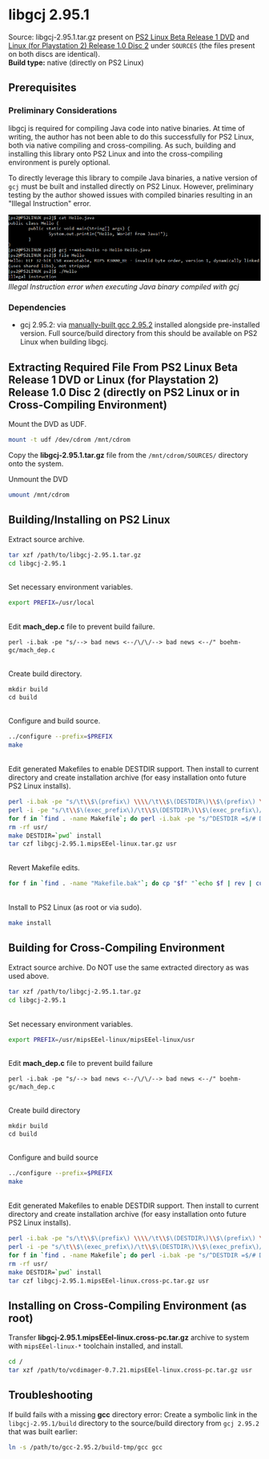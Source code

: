 # libgcj 2.95.1

Source: libgcj-2.95.1.tar.gz present on [PS2 Linux Beta Release 1 DVD](https://archive.org/download/sony_playstation2_p/PS2%20Linux%20Beta%20Release%201%20%28Japan%29%20%28En%2CJa%29.zip) and [Linux (for Playstation 2) Release 1.0 Disc 2](https://archive.org/download/sony_playstation2_l/Linux%20%28for%20PlayStation%202%29%20Release%201.0%20%28USA%29%20%28Disc%202%29%20%28Software%20Packages%29.zip) under ```SOURCES``` (the files present on both discs are identical).  
**Build type:** native (directly on PS2 Linux)

## Prerequisites

### Preliminary Considerations

libgcj is required for compiling Java code into native binaries. At time of writing, the author has not been able to do this successfully for PS2 Linux, both via native compiling and cross-compiling. As such, building and installing this library onto PS2 Linux and into the cross-compiling environment is purely optional.

To directly leverage this library to compile Java binaries, a native version of ```gcj``` must be built and installed directly on PS2 Linux. However, preliminary testing by the author showed issues with compiled binaries resulting in an "Illegal Instruction" error.

![](gcj_illegal_instruction_error.png?raw=true)  
*Illegal Instruction error when executing Java binary compiled with gcj*

### Dependencies

* gcj 2.95.2: via [manually-built gcc 2.95.2](../gcc) installed alongside pre-installed version. Full source/build directory from this should be available on PS2 Linux when building libgcj.

## Extracting Required File From PS2 Linux Beta Release 1 DVD or Linux (for Playstation 2) Release 1.0 Disc 2 (directly on PS2 Linux or in Cross-Compiling Environment)

Mount the DVD as UDF.
```bash
mount -t udf /dev/cdrom /mnt/cdrom
```

Copy the **libgcj-2.95.1.tar.gz** file from the ```/mnt/cdrom/SOURCES/``` directory onto the system.

Unmount the DVD
```bash
umount /mnt/cdrom
```

## Building/Installing on PS2 Linux

Extract source archive.
```bash
tar xzf /path/to/libgcj-2.95.1.tar.gz
cd libgcj-2.95.1
```

&nbsp;  
Set necessary environment variables.
```bash
export PREFIX=/usr/local
```

&nbsp;  
Edit **mach_dep.c** file to prevent build failure.
```
perl -i.bak -pe "s/--> bad news <--/\/\/--> bad news <--/" boehm-gc/mach_dep.c
```

&nbsp;  
Create build directory.
```
mkdir build
cd build
```

&nbsp;  
Configure and build source.
```bash
../configure --prefix=$PREFIX
make
```

&nbsp;  
Edit generated Makefiles to enable DESTDIR support. Then install to current directory and create installation archive (for easy installation onto future PS2 Linux installs).
```bash
perl -i.bak -pe "s/\t\\$\(prefix\) \\\\/\t\\$\(DESTDIR\)\\$\(prefix\) \\\\/" Makefile
perl -i -pe "s/\t\\$\(exec_prefix\)/\t\\$\(DESTDIR\)\\$\(exec_prefix\)/" Makefile
for f in `find . -name Makefile`; do perl -i.bak -pe "s/^DESTDIR =$/# DESTDIR =/" "$f"; done
rm -rf usr/
make DESTDIR=`pwd` install
tar czf libgcj-2.95.1.mipsEEel-linux.tar.gz usr
```

&nbsp;  
Revert Makefile edits.
```bash
for f in `find . -name "Makefile.bak"`; do cp "$f" "`echo $f | rev | cut -d"." -f 2- | rev`"; done
```

&nbsp;  
Install to PS2 Linux (as root or via sudo).
```bash
make install
```

## Building for Cross-Compiling Environment

Extract source archive. Do NOT use the same extracted directory as was used above.
```bash
tar xzf /path/to/libgcj-2.95.1.tar.gz
cd libgcj-2.95.1
```

&nbsp;  
Set necessary environment variables.
```bash
export PREFIX=/usr/mipsEEel-linux/mipsEEel-linux/usr
```

&nbsp;  
Edit **mach_dep.c** file to prevent build failure
```
perl -i.bak -pe "s/--> bad news <--/\/\/--> bad news <--/" boehm-gc/mach_dep.c
```

&nbsp;  
Create build directory
```
mkdir build
cd build
```

&nbsp;  
Configure and build source
```bash
../configure --prefix=$PREFIX
make
```

&nbsp;  
Edit generated Makefiles to enable DESTDIR support. Then install to current directory and create installation archive (for easy installation onto future PS2 Linux installs).
```bash
perl -i.bak -pe "s/\t\\$\(prefix\) \\\\/\t\\$\(DESTDIR\)\\$\(prefix\) \\\\/" Makefile
perl -i -pe "s/\t\\$\(exec_prefix\)/\t\\$\(DESTDIR\)\\$\(exec_prefix\)/" Makefile
for f in `find . -name Makefile`; do perl -i.bak -pe "s/^DESTDIR =$/# DESTDIR =/" "$f"; done
rm -rf usr/
make DESTDIR=`pwd` install
tar czf libgcj-2.95.1.mipsEEel-linux.cross-pc.tar.gz usr
```

## Installing on Cross-Compiling Environment (as root)

Transfer **libgcj-2.95.1.mipsEEel-linux.cross-pc.tar.gz** archive to system with ```mipsEEel-linux-*``` toolchain installed, and install.
```bash
cd /
tar xzf /path/to/vcdimager-0.7.21.mipsEEel-linux.cross-pc.tar.gz usr
```

## Troubleshooting

If build fails with a missing **gcc** directory error: Create a symbolic link in the ```libgcj-2.95.1/build``` directory to the source/build directory from ```gcj 2.95.2``` that was built earlier:
```bash
ln -s /path/to/gcc-2.95.2/build-tmp/gcc gcc
```

